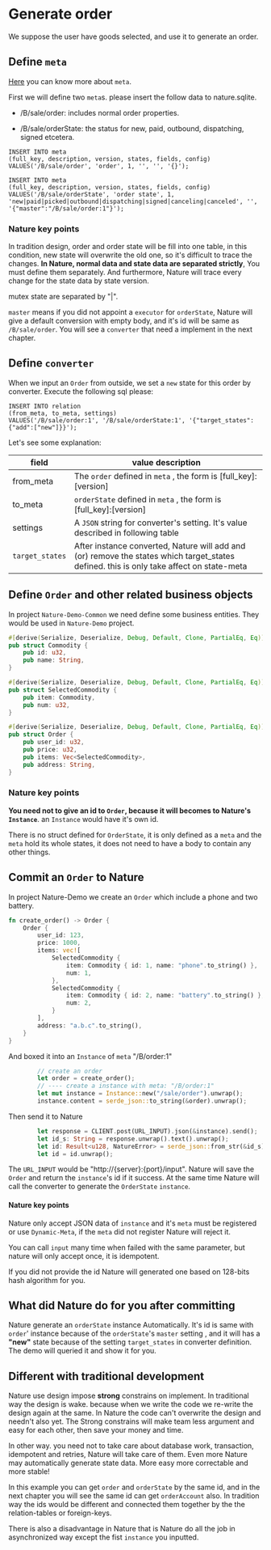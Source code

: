 # Generate order

We suppose the user have goods selected, and use it to generate an order.

## Define `meta`

[Here](https://github.com/llxxbb/Nature/blob/master/doc/help/concept-meta.md) you can know more about `meta`.

First we will define two `meta`s. please insert the follow data to nature.sqlite. 

- /B/sale/order: includes normal order properties.

- /B/sale/orderState: the status for new, paid, outbound, dispatching, signed etcetera.

```sqlite
INSERT INTO meta
(full_key, description, version, states, fields, config)
VALUES('/B/sale/order', 'order', 1, '', '', '{}');

INSERT INTO meta
(full_key, description, version, states, fields, config)
VALUES('/B/sale/orderState', 'order state', 1, 'new|paid|picked|outbound|dispatching|signed|canceling|canceled', '', '{"master":"/B/sale/order:1"}');
```

### Nature key points

In tradition design, order and order state will be fill into one table, in this condition, new state will overwrite the old one, so it's difficult to trace the changes. **In Nature, normal data and state data are separated strictly**, You must define them separately. And furthermore, Nature will trace every change for the state data by state version.

mutex state are separated by "|". 

`master` means if you did not appoint a `executor` for `orderState`,  Nature will give a default conversion with empty body, and it's id will be same as `/B/sale/order`. You will see a `converter` that need a implement in the next chapter.

## Define `converter`

When we input an `Order` from outside, we set a `new` state for this order by converter. Execute the following sql please:

```sqlite
INSERT INTO relation
(from_meta, to_meta, settings)
VALUES('/B/sale/order:1', '/B/sale/orderState:1', '{"target_states":{"add":["new"]}}');
```

Let's see some explanation:

| field           | value description                                            |
| --------------- | ------------------------------------------------------------ |
| from_meta       | The `order` defined in `meta` , the form is [full_key]:[version] |
| to_meta         | `orderState` defined in `meta` , the form is [full_key]:[version] |
| settings        | A `JSON` string for converter's setting. It's value described in following table |
| `target_states` | After instance converted, Nature will add and (or) remove the states which target_states defined. this is only take affect on state-meta |

## Define `Order` and other related business objects

In project `Nature-Demo-Common` we need define some business entities. They would be used in `Nature-Demo` project.

```rust
#[derive(Serialize, Deserialize, Debug, Default, Clone, PartialEq, Eq)]
pub struct Commodity {
    pub id: u32,
    pub name: String,
}

#[derive(Serialize, Deserialize, Debug, Default, Clone, PartialEq, Eq)]
pub struct SelectedCommodity {
    pub item: Commodity,
    pub num: u32,
}

#[derive(Serialize, Deserialize, Debug, Default, Clone, PartialEq, Eq)]
pub struct Order {
    pub user_id: u32,
    pub price: u32,
    pub items: Vec<SelectedCommodity>,
    pub address: String,
}
```

### Nature key points

**You need not to give an id to `Order`, because it will becomes to Nature's `Instance`**. an `Instance` would have it's own id.

There is no struct defined for `OrderState`, it is only defined as a `meta` and the `meta` hold its whole states, it does not need to have a body to contain any other things.

## Commit an `Order` to Nature

In project Nature-Demo we create an `Order` which include a phone and two battery.

```rust
fn create_order() -> Order {
    Order {
        user_id: 123,
        price: 1000,
        items: vec![
            SelectedCommodity {
                item: Commodity { id: 1, name: "phone".to_string() },
                num: 1,
            },
            SelectedCommodity {
                item: Commodity { id: 2, name: "battery".to_string() },
                num: 2,
            }
        ],
        address: "a.b.c".to_string(),
    }
}
```

And boxed it into an `Instance` of `meta` "/B/order:1"

```rust
        // create an order
        let order = create_order();
        // ---- create a instance with meta: "/B/order:1"
        let mut instance = Instance::new("/sale/order").unwrap();
        instance.content = serde_json::to_string(&order).unwrap();
```

Then send it to Nature

```rust
        let response = CLIENT.post(URL_INPUT).json(&instance).send();
        let id_s: String = response.unwrap().text().unwrap();
        let id: Result<u128, NatureError> = serde_json::from_str(&id_s).unwrap();
        let id = id.unwrap();
```

The `URL_INPUT` would be "http://{server}:{port}/input".  Nature will save the `Order` and return the `instance`'s id if it success. At the same time Nature will call the converter to generate the `OrderState` `instance`.

#### Nature key points

Nature only accept JSON data of `instance` and it's `meta` must be registered or use `Dynamic-Meta`, if the `meta` did not register Nature will reject it.

You can call `input` many time when failed with the same parameter, but nature will only accept once, it is idempotent. 

If you did not provide the id Nature will generated one based on 128-bits hash algorithm for you.

## What did Nature do for you after committing

Nature generate an `orderState` instance Automatically.  It's id is same with `order`' instance because of the `orderState`'s `master` setting , and it will has a **"new"** state because of the setting `target_states` in converter definition. The demo will queried it and show it for you.

## Different with traditional development

Nature use design impose **strong** constrains on implement. In traditional way the design is wake. because when we write the code we re-write the design again at the same. In Nature the code can't overwrite the design and needn't also yet. The Strong constrains will make team less argument and easy for each other, then save your money and time. 

In other way. you need not to take care about database work, transaction, idempotent and retries, Nature will take care of them. Even more Nature may automatically generate state data. More easy more correctable and more stable!

In this example you can get `order` and `orderState` by the same id, and in the next chapter you will see the same id can get `orderAccount` also. In tradition way the ids would be different and connected them together by the the relation-tables or foreign-keys.

There is also a disadvantage in Nature that is Nature do all the job in asynchronized way except the fist `instance` you inputted.